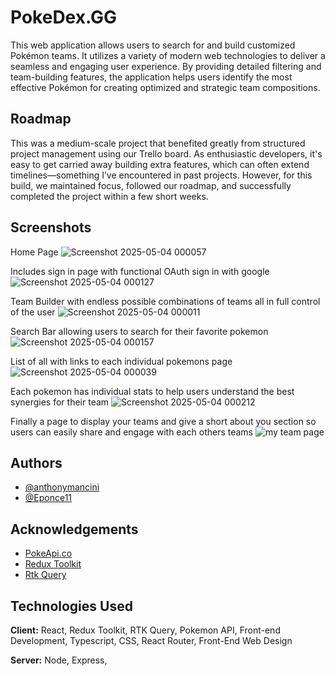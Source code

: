 # PokeDex.GG

This web application allows users to search for and build customized Pokémon teams. It utilizes a variety of modern web technologies to deliver a seamless and engaging user experience. By providing detailed filtering and team-building features, the application helps users identify the most effective Pokémon for creating optimized and strategic team compositions.


## Roadmap
This was a medium-scale project that benefited greatly from structured project management using our Trello board. As enthusiastic developers, it's easy to get carried away building extra features, which can often extend timelines—something I’ve encountered in past projects. However, for this build, we maintained focus, followed our roadmap, and successfully completed the project within a few short weeks.



## Screenshots

Home Page 
![Screenshot 2025-05-04 000057](https://github.com/user-attachments/assets/587b5003-e6ad-4ec1-8523-714bab469391)


Includes sign in page with functional OAuth sign in with google
![Screenshot 2025-05-04 000127](https://github.com/user-attachments/assets/d6224472-1518-4942-bf0c-15e0ae4293dd)

Team Builder with endless possible combinations of teams all in full control of the user
![Screenshot 2025-05-04 000011](https://github.com/user-attachments/assets/f07ff393-c795-427b-9038-c00dca06eea8)

Search Bar allowing users to search for their favorite pokemon
![Screenshot 2025-05-04 000157](https://github.com/user-attachments/assets/5d385665-0f10-40e5-bc5b-81dd3e888a80)

List of all with links to each individual pokemons page
![Screenshot 2025-05-04 000039](https://github.com/user-attachments/assets/6736a4de-7d48-48d0-b36b-86ec865b2ea7)

Each pokemon has individual stats to help users understand the best synergies for their team
![Screenshot 2025-05-04 000212](https://github.com/user-attachments/assets/b92bf759-4ea6-4ce9-b39f-75638bd4777c)

Finally a page to display your teams and give a short about you section so users can easily share and engage with each others teams
![my team page](https://github.com/user-attachments/assets/c6217006-61b9-484f-8884-7da54d7a1c80)
## Authors
- [@anthonymancini](https://github.com/MeatBxll)
- [@Eponce11](https://github.com/Eponce11?tab=followers)
## Acknowledgements

 - [PokeApi.co](https://pokeapi.co/)
 - [Redux Toolkit](https://redux-toolkit.js.org/rtk-query/overview)
 - [Rtk Query](https://redux-toolkit.js.org/rtk-query/overview)


## Technologies Used

**Client:** React, Redux Toolkit, RTK Query, Pokemon API, Front-end Development, Typescript, CSS, React Router, Front-End Web Design

**Server:** Node, Express, 

